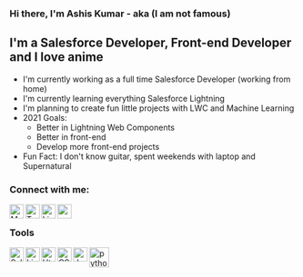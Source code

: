 ### Hi there, I'm Ashis Kumar - aka (I am not famous)

## I'm a Salesforce Developer, Front-end Developer and I love anime

-   I'm currently working as a full time Salesforce Developer (working from home)
-   I'm currently learning everything Salesforce Lightning
-   I'm planning to create fun little projects with LWC and Machine Learning
-   2021 Goals:
    -   Better in Lightning Web Components
    -   Better in front-end
    -   Develop more front-end projects
-   Fun Fact: I don't know guitar, spent weekends with laptop and Supernatural

### Connect with me:

[<img align="left" width="25px" alt="My Website" src="https://www.svgrepo.com/show/310884/globe.svg"/>][website]
[<img align="left" width="25px" alt="Twitter" src="https://www.svgrepo.com/show/137277/twitter.svg"/>][twitter]
[<img align="left" width="25px" alt="Linkedin" src="https://www.svgrepo.com/show/128403/linkedin.svg"/>][linkedin]
[<img align="left" width="25px" alt="medium.com" src="https://www.svgrepo.com/show/105253/blogger.svg"/>][medium]

<br />

### Tools

[<img align="left" width="25px" alt="Salesforce" src="https://www.svgrepo.com/show/303235/salesforce-2-logo.svg" />][salesforce]
[<img align="left" width="25px" alt="Lightning" src="https://www.svgrepo.com/show/75261/lightning.svg"/>][salesforce]
[<img align="left" width="25px" alt="Html5" src="https://www.svgrepo.com/show/183637/html5.svg"/>][salesforce]
[<img align="left" width="25px" alt="CSS3" src="https://www.svgrepo.com/show/303263/css3-logo.svg"/>][salesforce]
[<img align="left" width="25px" alt="Javascript" src="https://www.svgrepo.com/show/303206/javascript-logo.svg"/>][salesforce]
[<img align="left" width="35px" alt="python" src="https://www.svgrepo.com/show/303532/python-3-logo.svg"/>][salesforce]

<br />
<br />

[website]: https://google.com
[medium]: https://medium.com/ashiskumarmaharana
[twitter]: https://twitter.com/ashis_maharana
[linkedin]: https://linkedin.com/in/ashis-kumar-maharana-5014bb163
[salesforce]: https://trailhead.me/id/ashiskumar
